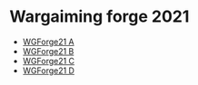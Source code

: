 # Wargaiming forge 2021

 * [WGForge21 A](https://github.com/L3b1n/course_1/tree/main/WGTasks/WGForge21%20A "WGForge21 A")
 * [WGForge21 B](https://github.com/L3b1n/course_1/tree/main/WGTasks/WGForge21%20B "WGForge21 B")
 * [WGForge21 C](https://github.com/L3b1n/course_1/tree/main/WGTasks/WGForge21%20C "WGForge21 C")
 * [WGForge21 D](https://github.com/L3b1n/course_1/tree/main/WGTasks/WGForge21%20D "WGForge21 D")